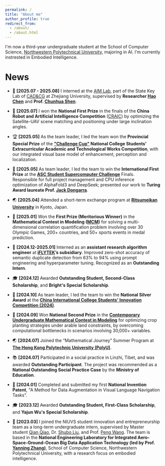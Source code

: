 ```yaml
---
permalink: /
title: "About me"
author_profile: true
redirect_from: 
  - /about/
  - /about.html
---
```


I'm now a third-year undergraduate student at the School of Computer Science, [Northwestern Polytechnical University](https://en.nwpu.edu.cn/), majoring in AI. I'm currently instrested in Embodied Intelligence.

News
======

- 📍 __[2025.07 - 2025.08]__ I interned at the [AIM Lab](https://aim-uofa.github.io/), part of the State Key Lab of [CAD&CG](http://www.en.cs.zju.edu.cn/) at Zhejiang University, supervised by __Researcher [Hao Chen](https://stan-haochen.github.io/)__ and __Prof. [Chunhua Shen](https://cshen.github.io/)__.

- 🥇 __[2025.07]__ I won the __National First Prize__ in the finals of the __China Robot and Artificial Intelligence Competition__ ([CRAIC](https://www.caairobot.com/)) by optimizing the Satellite-UAV scene matching and positioning under large inclination angles.

- 🏆 __[2025.05]__ As the team leader, I led the team won the __Provincial Special Prize__ of the __["Challenge Cup"](https://www.tiaozhanbei.net/) National College Students' Extracurricular Academic and Technological Works Competition__, with our integrated visual base model of enhancement, perception and localization.

- 🥇 __[2025.05]__ As team leader, I led the team to win the __International First Prize__ at the __[ASC Student Supercomputer Challenge](https://www.asc-events.net/StudentChallenge/index.html)__ Finals. Responsible for full project management and CPU inference optimization of AlphaFold3 and DeepSeek; presented our work to __Turing Award laureate Prof. [Jack Dongarra](https://www.netlib.org/utk/people/JackDongarra/)__.

- 🌏 __[2025.04]__ Attended a short-term exchange program at __[Ritsumeikan University](https://en.ritsumei.ac.jp/)__ in Kyoto, Japan.

- 🥇 __[2025.01]__ Won the __First Prize (Meritorious Winner)__ in the __Mathematical Contest in Modeling ([MCM](https://www.comap.com/contests/mcm-icm))__ for solving a multi-dimensional correlation quantification problem involving over 30 Olympic Games, 200+ countries, and 50+ sports events in medal prediction.

- 🧠 __[2024.12-2025.01]__ Interned as an __assistant research algorithm engineer__ at __[iFLYTEK](https://www.iflytek.com/en/index.html)’s subsidiary__. Improved zero-shot accuracy of semantic duplicate detection from 63% to 94% using prompt engineering and hyperparameter tuning. Recognized as an __Outstanding Intern__.

- 🎓 __[2024.12]__ Awarded __Outstanding Student, Second-Class Scholarship__, and __Bright's Special Scholarship__.

- 🥈 __[2024.10]__  As team leader, I led the team to win the __National Silver Award__ at the __[China International College Students' Innovation Competition (2024)](https://cy.ncss.cn/en/)__.

- 🥈 __[2024.09]__ Won __National Second Prize__ in the __[Contemporary Undergraduate Mathematical Contest in Modeling](https://en.mcm.edu.cn/)__ for optimizing crop planting strategies under arable land constraints, by overcoming computational bottlenecks in scenarios involving 30,000+ variables.

- 🌏 __[2024.07]__ Joined the “Mathematical Journey” Summer Program at __[The Hong Kong Polytechnic University (PolyU)](https://www.polyu.edu.hk/en/)__.

- 📚 __[2024.07]__ Participated in a social practice in Linzhi, Tibet, and was awarded **Outstanding Participant**. The project was recommended as a **National Outstanding Social Practice Case** by the **Ministry of Education**.

- 📝 __[2024.01]__ Completed and submitted my first __National Invention Patent__, "A Method for Data Augmentation in Visual Language Navigation Tasks".

- 🎓 __[2023.12]__ Awarded __Outstanding Student, First-Class Scholarship__, and __Yajun Wu's Special Scholarship__.

- 📍 __[2023.03]__ I joined the NIUVS student innovation and entrepreneurship team as a long-term undergraduate intern, supervised by Master student [Qian Qiao](https://github.com/QiaoQian926), Dr. [Shubo Liu](https://github.com/ShuboLiu), and Prof. [Peng Wang](https://teacher.nwpu.edu.cn/pengwang.html). The team is based in the __National Engineering Laboratory for Integrated Aero-Space-Ground-Ocean Big Data Application Technology (led by Prof. [Yanning Zhang](https://teacher.nwpu.edu.cn/ynzhang.html))__, School of Computer Science, Northwestern Polytechnical University, with a research focus on embodied intelligence.
